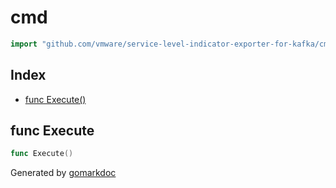 <!-- Code generated by gomarkdoc. DO NOT EDIT -->

# cmd

```go
import "github.com/vmware/service-level-indicator-exporter-for-kafka/cmd"
```

## Index

- [func Execute()](<#func-execute>)


## func Execute

```go
func Execute()
```



Generated by [gomarkdoc](<https://github.com/princjef/gomarkdoc>)
